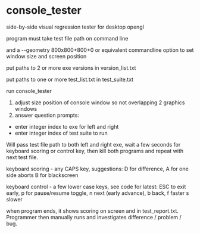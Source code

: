 # console_tester
side-by-side visual regression tester for desktop opengl

program must take test file path on command line

and a --geometry 800x800+800+0 or equivalent commandline option to set window size and screen position

put paths to 2 or more exe versions in version_list.txt

put paths to one or more test_list.txt in test_suite.txt

run console_tester
1. adjust size position of console window so not overlapping 2 graphics windows
2. answer question prompts:
* enter integer index to exe for left and right
* enter integer index of test suite to run

Will pass test file path to both left and right exe, wait a few seconds for keyboard scoring or control key, then kill both programs and repeat with next test file.

keyboard scoring - any CAPS key, suggestions: D for difference, A for one side aborts B for blackscreen

keyboard control - a few lower case keys, see code for latest: ESC to exit early, p for pause/resume toggle, n next (early advance), b back, f faster s slower

when program ends, it shows scoring on screen and in test_report.txt.
Programmer then manually runs and investigates difference / problem / bug.

